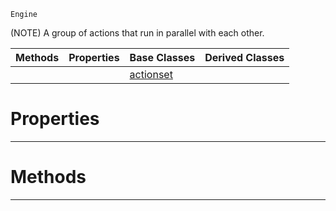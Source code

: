  `Engine`

(NOTE) A group of actions that run in parallel with each other.

|Methods|Properties|Base Classes|Derived Classes|
|---|---|---|---|
| | |[actionset](https://plasmaengine.github.io/PlasmaDocs/Plasma1/C++/code_reference/class_reference/actionset.markdown)| |


 #  Properties


---  
 #  Methods


---  
 

 